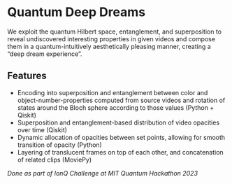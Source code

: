 # Quantum Deep Dreams
We exploit the quantum Hilbert space, entanglement, and superposition to reveal undiscovered interesting properties in given videos and compose them in a quantum-intuitively aesthetically pleasing manner, creating a “deep dream experience”.
## Features
- Encoding into superposition and entanglement between color and object-number-properties computed from source videos and rotation of states around the Bloch sphere according to those values (Python + Qiskit)
- Superposition and entanglement-based distribution of video opacities over time (Qiskit)
- Dynamic allocation of opacities between set points, allowing for smooth transition of opacity (Python)
- Layering of translucent frames on top of each other, and concatenation of related clips (MoviePy)

*Done as part of IonQ Challenge at MIT Quantum Hackathon 2023*
